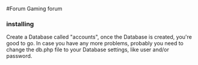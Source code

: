 #Forum
Gaming forum 

### installing

Create a Database called "accounts", once the Database is created, you're good to go. In case you have any more problems, probably you need to change the db.php file to your Database settings, like user and/or password.
